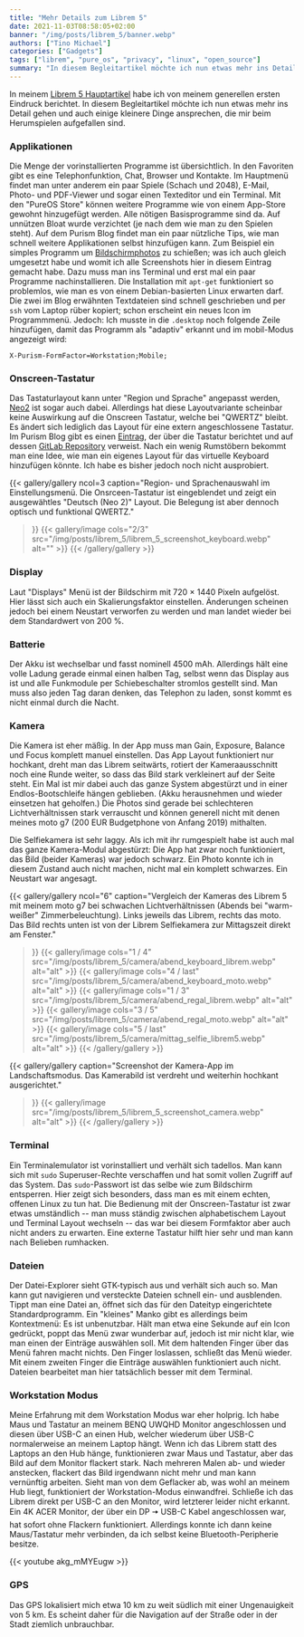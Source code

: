 ```yaml
---
title: "Mehr Details zum Librem 5"
date: 2021-11-03T08:58:05+02:00
banner: "/img/posts/librem_5/banner.webp"
authors: ["Tino Michael"]
categories: ["Gadgets"]
tags: ["librem", "pure_os", "privacy", "linux", "open_source"]
summary: "In diesem Begleitartikel möchte ich nun etwas mehr ins Detail gehen und einige auch kleinere Dinge ansprechen, die mir beim Herumspielen aufgefallen sind."
---
```


In meinem [Librem 5 Hauptartikel](../librem_5) habe ich von meinem generellen ersten Eindruck berichtet.
In diesem Begleitartikel möchte ich nun etwas mehr ins Detail gehen und auch einige kleinere Dinge
ansprechen, die mir beim Herumspielen aufgefallen sind.

### Applikationen

Die Menge der vorinstallierten Programme ist übersichtlich.
In den Favoriten gibt es eine Telephonfunktion, Chat, Browser und Kontakte.
Im Hauptmenü findet man unter anderem ein paar Spiele (Schach und 2048), E-Mail,
Photo- und PDF-Viewer und sogar einen Texteditor und ein Terminal.
Mit den "PureOS Store" können weitere Programme wie von einem App-Store gewohnt hinzugefügt werden.
Alle nötigen Basisprogramme sind da. Auf unnützen Bloat wurde verzichtet
(je nach dem wie man zu den Spielen steht).
Auf dem Purism Blog findet man ein paar nützliche Tips, wie man schnell weitere Applikationen
selbst hinzufügen kann. Zum Beispiel ein simples Programm um
[Bildschirmphotos](https://puri.sm/posts/easy-librem-5-app-development-take-a-screenshot/)
zu schießen; was ich auch gleich umgesetzt habe und womit ich alle Screenshots hier in diesem
Eintrag gemacht habe.
Dazu muss man ins Terminal und erst mal ein paar Programme nachinstallieren.
Die Installation mit `apt-get` funktioniert so problemlos, wie man es von einem Debian-basierten
Linux erwarten darf.
Die zwei im Blog erwähnten Textdateien sind schnell geschrieben und per `ssh` vom Laptop rüber kopiert;
schon erscheint ein neues Icon im Programmmenü.
Jedoch: Ich musste in die `.desktop` noch folgende Zeile hinzufügen, damit das Programm als
"adaptiv" erkannt und im mobil-Modus angezeigt wird:

```X-Purism-FormFactor=Workstation;Mobile;```

### Onscreen-Tastatur

Das Tastaturlayout kann unter "Region und Sprache" angepasst werden, [Neo2](https://www.neo-layout.org/)
ist sogar auch dabei. Allerdings hat diese Layoutvariante scheinbar keine Auswirkung auf die
Onscreen Tastatur, welche bei "QWERTZ" bleibt.
Es ändert sich lediglich das Layout für eine extern angeschlossene Tastatur.
Im Purism Blog gibt es einen [Eintrag](https://puri.sm/posts/librem-5-keyboard-improvements/), der
über die Tastatur berichtet und auf dessen
[GitLab Repository](https://source.puri.sm/Librem5/squeekboard) verweist.
Nach ein wenig Rumstöbern bekommt man eine Idee, wie man ein eigenes Layout für das
virtuelle Keyboard hinzufügen könnte. Ich habe es bisher jedoch noch nicht ausprobiert.

{{< gallery/gallery
    ncol=3
    caption="Region- und Sprachenauswahl im Einstellungsmenü. Die Onsrceen-Tastatur ist eingeblendet und zeigt ein ausgewähtles \"Deutsch (Neo 2)\" Layout. Die Belegung ist aber dennoch optisch und funktional QWERTZ."
>}}
    {{< gallery/image
        cols="2/3"
        src="/img/posts/librem_5/librem_5_screenshot_keyboard.webp"
        alt=""
    >}}
{{< /gallery/gallery >}}

### Display

Laut "Displays" Menü ist der Bildschirm mit 720 &times; 1440 Pixeln aufgelöst.
Hier lässt sich auch ein Skalierungsfaktor einstellen.
Änderungen scheinen jedoch bei einem Neustart verworfen zu werden und man landet wieder bei dem
Standardwert von 200&nbsp;%.

### Batterie

Der Akku ist wechselbar und fasst nominell 4500&nbsp;mAh.
Allerdings hält eine volle Ladung gerade einmal einen halben Tag,
selbst wenn das Display aus ist und alle Funkmodule per Schiebeschalter stromlos gestellt sind.
Man muss also jeden Tag daran denken, das Telephon zu laden, sonst kommt es nicht einmal durch die
Nacht.

### Kamera

Die Kamera ist eher mäßig.
In der App muss man Gain, Exposure, Balance und Focus komplett manuel einstellen.
Das App Layout funktioniert nur hochkant, dreht man das Librem seitwärts, rotiert der Kameraausschnitt
noch eine Runde weiter, so dass das Bild stark verkleinert auf der Seite steht.
Ein Mal ist mir dabei auch das ganze System abgestürzt und in einer Endlos-Bootschleife hängen geblieben.
(Akku herausnehmen und wieder einsetzen hat geholfen.)
Die Photos sind gerade bei schlechteren Lichtverhältnissen stark verrauscht und können generell
nicht mit denen meines moto g7 (200 EUR Budgetphone von Anfang 2019) mithalten.

Die Selfiekamera ist sehr laggy. Als ich mit ihr rumgespielt habe ist auch mal das ganze Kamera-Modul
abgestürzt: Die App hat zwar noch funktioniert, das Bild (beider Kameras) war jedoch schwarz.
Ein Photo konnte ich in diesem Zustand auch nicht machen, nicht mal ein komplett schwarzes.
Ein Neustart war angesagt.

{{< gallery/gallery
    ncol="6"
    caption="Vergleich der Kameras des Librem 5 mit meinem moto g7 bei schwachen Lichtverhältnissen (Abends bei \"warm-weißer\" Zimmerbeleuchtung). Links jeweils das Librem, rechts das moto. Das Bild rechts unten ist von der Librem Selfiekamera zur Mittagszeit direkt am Fenster."
>}}
    {{< gallery/image
        cols="1 / 4"
        src="/img/posts/librem_5/camera/abend_keyboard_librem.webp"
        alt="alt"
    >}}
    {{< gallery/image
        cols="4 / last"
        src="/img/posts/librem_5/camera/abend_keyboard_moto.webp"
        alt="alt"
    >}}
    {{< gallery/image
        cols="1 / 3"
        src="/img/posts/librem_5/camera/abend_regal_librem.webp"
        alt="alt"
    >}}
    {{< gallery/image
        cols="3 / 5"
        src="/img/posts/librem_5/camera/abend_regal_moto.webp"
        alt="alt"
    >}}
    {{< gallery/image
        cols="5 / last"
        src="/img/posts/librem_5/camera/mittag_selfie_librem5.webp"
        alt="alt"
    >}}
{{< /gallery/gallery >}}

{{< gallery/gallery
    caption="Screenshot der Kamera-App im Landschaftsmodus. Das Kamerabild ist verdreht und weiterhin hochkant ausgerichtet."
>}}
    {{< gallery/image
        src="/img/posts/librem_5/librem_5_screenshot_camera.webp"
        alt="alt"
    >}}
{{< /gallery/gallery >}}

### Terminal

Ein Terminalemulator ist vorinstalliert und verhält sich tadellos.
Man kann sich mit `sudo` Superuser-Rechte verschaffen und hat somit vollen Zugriff auf das System.
Das `sudo`-Passwort ist das selbe wie zum Bildschirm entsperren.
Hier zeigt sich besonders, dass man es mit einem echten, offenen Linux zu tun hat.
Die Bedienung mit der Onscreen-Tastatur ist zwar etwas umständlich
-- man muss ständig zwischen alphabetischem Layout und Terminal Layout wechseln --
das war bei diesem Formfaktor aber auch nicht anders zu erwarten.
Eine externe Tastatur hilft hier sehr und man kann nach Belieben rumhacken.

### Dateien

Der Datei-Explorer sieht GTK-typisch aus und verhält sich auch so.
Man kann gut navigieren und versteckte Dateien schnell ein- und ausblenden.
Tippt man eine Datei an, öffnet sich das für den Dateityp eingerichtete Standardprogramm.
Ein "kleines" Manko gibt es allerdings beim Kontextmenü: Es ist unbenutzbar.
Hält man etwa eine Sekunde auf ein Icon gedrückt, poppt das Menü zwar wunderbar auf,
jedoch ist mir nicht klar, wie man einen der Einträge auswählen soll.
Mit dem haltenden Finger über das Menü fahren macht nichts.
Den Finger loslassen, schließt das Menü wieder.
Mit einem zweiten Finger die Einträge auswählen funktioniert auch nicht.
Dateien bearbeitet man hier tatsächlich besser mit dem Terminal.

### Workstation Modus

Meine Erfahrung mit dem Workstation Modus war eher holprig.
Ich habe Maus und Tastatur an meinem BENQ UWQHD Monitor angeschlossen und diesen über USB-C an
einen Hub, welcher wiederum über USB-C normalerweise an meinem Laptop hängt.
Wenn ich das Librem statt des Laptops an den Hub hänge, funktionieren zwar Maus und Tastatur, aber
das Bild auf dem Monitor flackert stark.
Nach mehreren Malen ab- und wieder anstecken, flackert das Bild irgendwann nicht mehr und man kann
vernünftig arbeiten.
Sieht man von dem Geflacker ab, was wohl an meinem Hub liegt, funktioniert der Workstation-Modus
einwandfrei.
Schließe ich das Librem direkt per USB-C an den Monitor, wird letzterer leider nicht erkannt.
Ein 4K ACER Monitor, der über ein DP &#129062; USB-C Kabel angeschlossen war,
hat sofort ohne Flackern funktioniert.
Allerdings konnte ich dann keine Maus/Tastatur mehr verbinden,
da ich selbst keine Bluetooth-Peripherie besitze.

{{< youtube akg_mMYEugw >}}

### GPS

Das GPS lokalisiert mich etwa 10&nbsp;km zu weit südlich mit einer Ungenauigkeit von 5&nbsp;km.
Es scheint daher für die Navigation auf der Straße oder in der Stadt ziemlich unbrauchbar.
